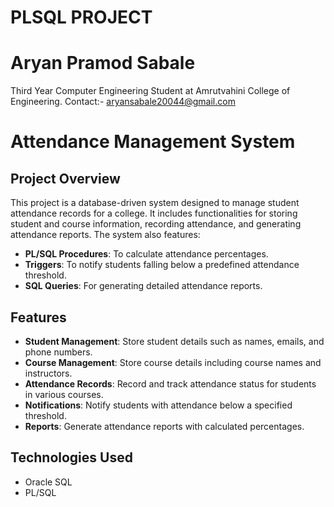 # PLSQL PROJECT
# Aryan Pramod Sabale
  Third Year Computer Engineering Student at Amrutvahini College of Engineering.
  Contact:- aryansabale20044@gmail.com
# Attendance Management System

## Project Overview
This project is a database-driven system designed to manage student attendance records for a college. It includes functionalities for storing student and course information, recording attendance, and generating attendance reports. The system also features:

- **PL/SQL Procedures**: To calculate attendance percentages.
- **Triggers**: To notify students falling below a predefined attendance threshold.
- **SQL Queries**: For generating detailed attendance reports.

## Features
- **Student Management**: Store student details such as names, emails, and phone numbers.
- **Course Management**: Store course details including course names and instructors.
- **Attendance Records**: Record and track attendance status for students in various courses.
- **Notifications**: Notify students with attendance below a specified threshold.
- **Reports**: Generate attendance reports with calculated percentages.

## Technologies Used
- Oracle SQL
- PL/SQL


